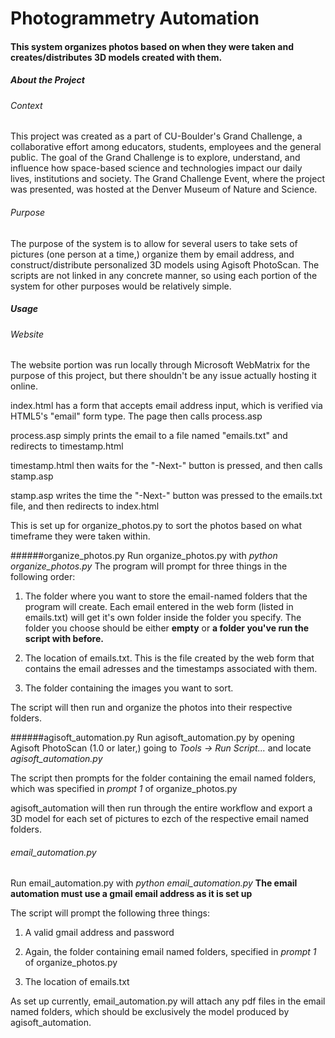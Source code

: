 # Photogrammetry Automation
#### This system organizes photos based on when they were taken and creates/distributes 3D models created with them.

##### About the Project
###### Context
This project was created as a part of CU-Boulder's Grand Challenge, a collaborative effort among educators, students, employees and the general public. The goal of the Grand Challenge is to explore, understand, and influence how space-based science and technologies impact our daily lives, institutions and society. The Grand Challenge Event, where the project was presented, was hosted at the Denver Museum of Nature and Science.

###### Purpose
The purpose of the system is to allow for several users to take sets of pictures (one person at a time,) organize them by email address, and construct/distribute personalized 3D models using Agisoft PhotoScan. The scripts are not linked in any concrete manner, so using each portion of the system for other purposes would be relatively simple.

##### Usage
###### Website
The website portion was run locally through Microsoft WebMatrix for the purpose of this project, but there shouldn't be any issue actually hosting it online.

index.html has a form that accepts email address input, which is verified via HTML5's "email" form type. The page then calls process.asp

process.asp simply prints the email to a file named "emails.txt" and redirects to timestamp.html

timestamp.html then waits for the "-Next-" button is pressed, and then calls stamp.asp

stamp.asp writes the time the "-Next-" button was pressed to the emails.txt file, and then redirects to index.html

This is set up for organize_photos.py to sort the photos based on what timeframe they were taken within.

######organize_photos.py
Run organize_photos.py with *python organize_photos.py*
The program will prompt for three things in the following order:

1. The folder where you want to store the email-named folders that the program will create. Each email entered in the web form (listed in emails.txt) will get it's own folder inside the folder you specify. The folder you choose should be either **empty** or **a folder you've run the script with before.**

2. The location of emails.txt. This is the file created by the web form that contains the email adresses and the timestamps associated with them.

3. The folder containing the images you want to sort.

The script will then run and organize the photos into their respective folders.

######agisoft_automation.py
Run agisoft_automation.py by opening Agisoft PhotoScan (1.0 or later,) going to *Tools -> Run Script...* and locate *agisoft_automation.py*

The script then prompts for the folder containing the email named folders, which was specified in *prompt 1* of organize_photos.py

agisoft_automation will then run through the entire workflow and export a 3D model for each set of pictures to ezch of the respective email named folders.

###### email_automation.py
Run email_automation.py with *python email_automation.py*
**The email automation must use a gmail email address as it is set up**

The script will prompt the following three things:
1. A valid gmail address and password

2. Again, the folder containing email named folders, specified in *prompt 1* of organize_photos.py

3. The location of emails.txt

As set up currently, email_automation.py will attach any pdf files in the email named folders, which should be exclusively the model produced by agisoft_automation.
